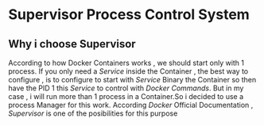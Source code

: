 # Supervisor Process Control System

## Why i choose Supervisor

According to how Docker Containers works , we should start only with 1 process. If you only need a _Service_ inside the Container , the best way to configure , is to configure to start with _Service_ Binary the Container so then have the PID 1 this _Service_ to control with _Docker Commands_.
But in my case , i will run more than 1 process in a Container.So i decided to use a process Manager for this work.
According _Docker_ Official Documentation , _Supervisor_ is one of the posibilities for this purpose
